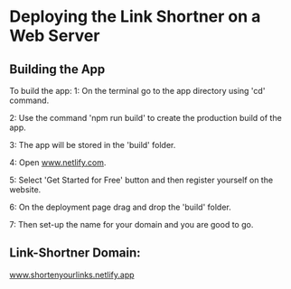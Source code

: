 # Deploying the Link Shortner on a Web Server

## Building the App
To build the app:
1: On the terminal go to the app directory using 'cd' command.

2: Use the command 'npm run build' to create the production build of the app.

3: The app will be stored in the 'build' folder.

4: Open www.netlify.com.

5: Select 'Get Started for Free' button and then register yourself on the website.

6: On the deployment page drag and drop the 'build' folder.

7: Then set-up the name for your domain and you are good to go.

## Link-Shortner Domain:
www.shortenyourlinks.netlify.app